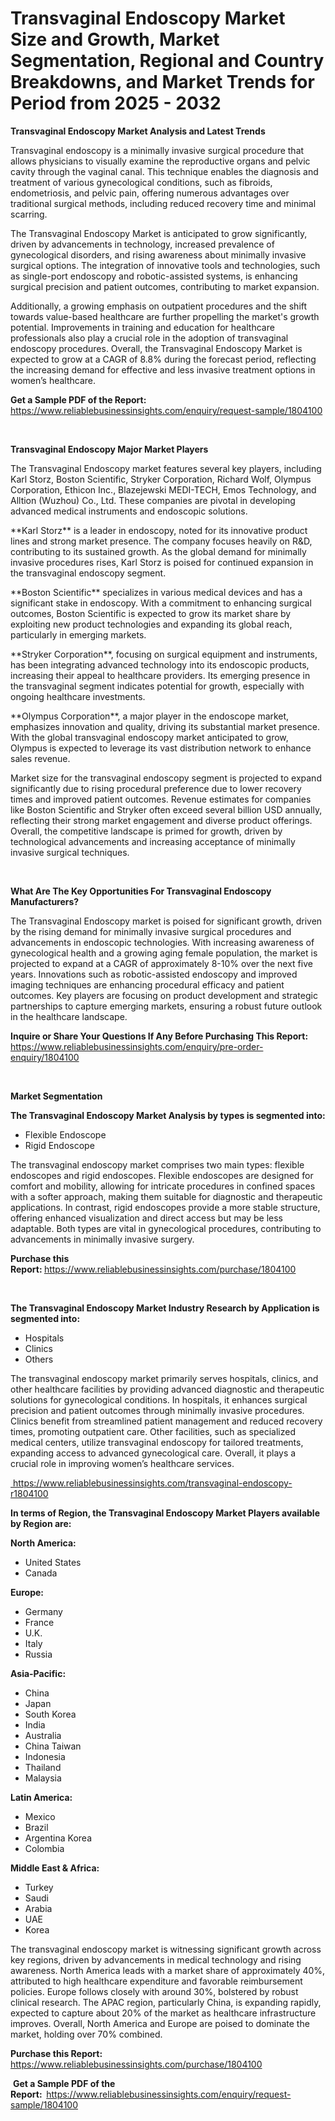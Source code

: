 <p><h1>Transvaginal Endoscopy Market Size and Growth, Market Segmentation, Regional and Country Breakdowns, and Market Trends for Period from 2025 -  2032</h1></p><p><strong>Transvaginal Endoscopy Market Analysis and Latest Trends</strong></p>
<p><p>Transvaginal endoscopy is a minimally invasive surgical procedure that allows physicians to visually examine the reproductive organs and pelvic cavity through the vaginal canal. This technique enables the diagnosis and treatment of various gynecological conditions, such as fibroids, endometriosis, and pelvic pain, offering numerous advantages over traditional surgical methods, including reduced recovery time and minimal scarring.</p><p>The Transvaginal Endoscopy Market is anticipated to grow significantly, driven by advancements in technology, increased prevalence of gynecological disorders, and rising awareness about minimally invasive surgical options. The integration of innovative tools and technologies, such as single-port endoscopy and robotic-assisted systems, is enhancing surgical precision and patient outcomes, contributing to market expansion.</p><p>Additionally, a growing emphasis on outpatient procedures and the shift towards value-based healthcare are further propelling the market's growth potential. Improvements in training and education for healthcare professionals also play a crucial role in the adoption of transvaginal endoscopy procedures. Overall, the Transvaginal Endoscopy Market is expected to grow at a CAGR of 8.8% during the forecast period, reflecting the increasing demand for effective and less invasive treatment options in women’s healthcare.</p></p>
<p><strong>Get a Sample PDF of the Report:&nbsp;</strong> <a href="https://www.reliablebusinessinsights.com/enquiry/request-sample/1804100?utm_campaign=2820&utm_medium=2&utm_source=Github&utm_content=ia&utm_term=13042025&utm_id=transvaginal-endoscopy">https://www.reliablebusinessinsights.com/enquiry/request-sample/1804100</a></p>
<p>&nbsp;</p>
<p><strong>Transvaginal Endoscopy Major Market Players</strong></p>
<p><p>The Transvaginal Endoscopy market features several key players, including Karl Storz, Boston Scientific, Stryker Corporation, Richard Wolf, Olympus Corporation, Ethicon Inc., Blazejewski MEDI-TECH, Emos Technology, and Alltion (Wuzhou) Co., Ltd. These companies are pivotal in developing advanced medical instruments and endoscopic solutions.</p><p>**Karl Storz** is a leader in endoscopy, noted for its innovative product lines and strong market presence. The company focuses heavily on R&D, contributing to its sustained growth. As the global demand for minimally invasive procedures rises, Karl Storz is poised for continued expansion in the transvaginal endoscopy segment.</p><p>**Boston Scientific** specializes in various medical devices and has a significant stake in endoscopy. With a commitment to enhancing surgical outcomes, Boston Scientific is expected to grow its market share by exploiting new product technologies and expanding its global reach, particularly in emerging markets.</p><p>**Stryker Corporation**, focusing on surgical equipment and instruments, has been integrating advanced technology into its endoscopic products, increasing their appeal to healthcare providers. Its emerging presence in the transvaginal segment indicates potential for growth, especially with ongoing healthcare investments.</p><p>**Olympus Corporation**, a major player in the endoscope market, emphasizes innovation and quality, driving its substantial market presence. With the global transvaginal endoscopy market anticipated to grow, Olympus is expected to leverage its vast distribution network to enhance sales revenue.</p><p>Market size for the transvaginal endoscopy segment is projected to expand significantly due to rising procedural preference due to lower recovery times and improved patient outcomes. Revenue estimates for companies like Boston Scientific and Stryker often exceed several billion USD annually, reflecting their strong market engagement and diverse product offerings. Overall, the competitive landscape is primed for growth, driven by technological advancements and increasing acceptance of minimally invasive surgical techniques.</p></p>
<p>&nbsp;</p>
<p><strong>What Are The Key Opportunities For Transvaginal Endoscopy Manufacturers?</strong></p>
<p><p>The Transvaginal Endoscopy market is poised for significant growth, driven by the rising demand for minimally invasive surgical procedures and advancements in endoscopic technologies. With increasing awareness of gynecological health and a growing aging female population, the market is projected to expand at a CAGR of approximately 8-10% over the next five years. Innovations such as robotic-assisted endoscopy and improved imaging techniques are enhancing procedural efficacy and patient outcomes. Key players are focusing on product development and strategic partnerships to capture emerging markets, ensuring a robust future outlook in the healthcare landscape.</p></p>
<p><strong>Inquire or Share Your Questions If Any Before Purchasing This Report:</strong> <a href="https://www.reliablebusinessinsights.com/enquiry/pre-order-enquiry/1804100?utm_campaign=2820&utm_medium=2&utm_source=Github&utm_content=ia&utm_term=13042025&utm_id=transvaginal-endoscopy">https://www.reliablebusinessinsights.com/enquiry/pre-order-enquiry/1804100</a></p>
<p>&nbsp;</p>
<p><strong>Market Segmentation</strong></p>
<p><strong>The Transvaginal Endoscopy Market Analysis by types is segmented into:</strong></p>
<p><ul><li>Flexible Endoscope</li><li>Rigid Endoscope</li></ul></p>
<p><p>The transvaginal endoscopy market comprises two main types: flexible endoscopes and rigid endoscopes. Flexible endoscopes are designed for comfort and mobility, allowing for intricate procedures in confined spaces with a softer approach, making them suitable for diagnostic and therapeutic applications. In contrast, rigid endoscopes provide a more stable structure, offering enhanced visualization and direct access but may be less adaptable. Both types are vital in gynecological procedures, contributing to advancements in minimally invasive surgery.</p></p>
<p><strong>Purchase this Report:&nbsp;</strong><a href="https://www.reliablebusinessinsights.com/purchase/1804100?utm_campaign=2820&utm_medium=2&utm_source=Github&utm_content=ia&utm_term=13042025&utm_id=transvaginal-endoscopy">https://www.reliablebusinessinsights.com/purchase/1804100</a></p>
<p>&nbsp;</p>
<p><strong>The Transvaginal Endoscopy Market Industry Research by Application is segmented into:</strong></p>
<p><ul><li>Hospitals</li><li>Clinics</li><li>Others</li></ul></p>
<p><p>The transvaginal endoscopy market primarily serves hospitals, clinics, and other healthcare facilities by providing advanced diagnostic and therapeutic solutions for gynecological conditions. In hospitals, it enhances surgical precision and patient outcomes through minimally invasive procedures. Clinics benefit from streamlined patient management and reduced recovery times, promoting outpatient care. Other facilities, such as specialized medical centers, utilize transvaginal endoscopy for tailored treatments, expanding access to advanced gynecological care. Overall, it plays a crucial role in improving women’s healthcare services.</p></p>
<p><a href="https://www.reliablebusinessinsights.com/transvaginal-endoscopy-r1804100?utm_campaign=2820&utm_medium=2&utm_source=Github&utm_content=ia&utm_term=13042025&utm_id=transvaginal-endoscopy">&nbsp;https://www.reliablebusinessinsights.com/transvaginal-endoscopy-r1804100</a></p>
<p><strong>In terms of Region, the Transvaginal Endoscopy Market Players available by Region are:</strong></p>
<p>
    <p> <strong> North America: </strong>
        <ul>
            <li>United States</li>
            <li>Canada</li>
        </ul>
        </p> 
    <p> <strong> Europe: </strong>
        <ul>
            <li>Germany</li>
            <li>France</li>
            <li>U.K.</li>
            <li>Italy</li>
            <li>Russia</li>
        </ul>
        </p> 
    <p> <strong> Asia-Pacific: </strong>
        <ul>
            <li>China</li>
            <li>Japan</li>
            <li>South Korea</li>
            <li>India</li>
            <li>Australia</li>
            <li>China Taiwan</li>
            <li>Indonesia</li>
            <li>Thailand</li>
            <li>Malaysia</li>
        </ul>
        </p> 
    <p> <strong> Latin America: </strong>
        <ul>
            <li>Mexico</li>
            <li>Brazil</li>
            <li>Argentina Korea</li>
            <li>Colombia</li>
        </ul>
        </p> 
    <p> <strong> Middle East & Africa: </strong>
        <ul>
            <li>Turkey</li>
            <li>Saudi</li>
            <li>Arabia</li>
            <li>UAE</li>
            <li>Korea</li>
        </ul>
    </p>
    </p>
<p><p>The transvaginal endoscopy market is witnessing significant growth across key regions, driven by advancements in medical technology and rising awareness. North America leads with a market share of approximately 40%, attributed to high healthcare expenditure and favorable reimbursement policies. Europe follows closely with around 30%, bolstered by robust clinical research. The APAC region, particularly China, is expanding rapidly, expected to capture about 20% of the market as healthcare infrastructure improves. Overall, North America and Europe are poised to dominate the market, holding over 70% combined.</p></p>
<p><strong>Purchase this Report: </strong><a href="https://www.reliablebusinessinsights.com/purchase/1804100?utm_campaign=2820&utm_medium=2&utm_source=Github&utm_content=ia&utm_term=13042025&utm_id=transvaginal-endoscopy">https://www.reliablebusinessinsights.com/purchase/1804100</a></p>
<p>&nbsp;<strong>Get a Sample PDF of the Report:&nbsp;&nbsp;</strong><a href="https://www.reliablebusinessinsights.com/enquiry/request-sample/1804100?utm_campaign=2820&utm_medium=2&utm_source=Github&utm_content=ia&utm_term=13042025&utm_id=transvaginal-endoscopy">https://www.reliablebusinessinsights.com/enquiry/request-sample/1804100</a></p>
<p><strong></strong></p>
<p><p></p><p></p><p></p></p>